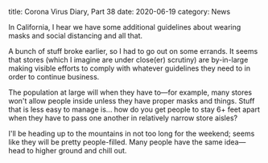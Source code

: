 title: Corona Virus Diary, Part 38
date: 2020-06-19
category: News

In California, I hear we have some additional guidelines about wearing
masks and social distancing and all that.

A bunch of stuff broke earlier, so I had to go out on some errands. It
seems that stores (which I imagine are under close(er) scrutiny) are
by-in-large making visible efforts to comply with whatever guidelines
they need to in order to continue business.

The population at large will when they have to&mdash;for example, many
stores won't allow people inside unless they have proper masks and
things. Stuff that is less easy to manage is... how do you get people
to stay 6+ feet apart when they have to pass one another in relatively
narrow store aisles?

I'll be heading up to the mountains in not too long for the weekend;
seems like they will be pretty people-filled. Many people have the
same idea&mdash;head to higher ground and chill out.

